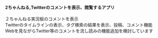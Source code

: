<h4> 2ちゃんねる,Twitterのコメントを表示、閲覧するアプリ </h4>
２ちゃんねる実況板のコメントを表示<br/>
Twitterのタイムラインの表示、タグ検索の結果を表示、投稿、コメント機能<br/>
Webを見ながらTwitter等のコメントを流し読みの機能追加を検討しています<br/>
